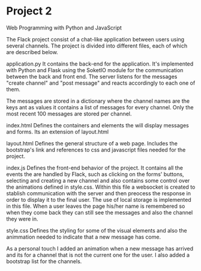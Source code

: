 # Project 2

Web Programming with Python and JavaScript

The Flack project consist of a chat-like application between users using several channels. The project is divided into different files, each of which are described below.

application.py
It contains the back-end for the application. It's implemented with Python and Flask using the SoketIO module for the communication between the back and front end. The server listens for the messages "create channel" and "post message" and reacts accordingly to each one of them. 

The messages are stored in a dictionary where the channel names are the keys ant as values it contains a list of messages for every channel. Only the most recent 100 messages are stored per channel.

index.html
Defines the containers and elements the will display messages and forms. Its an extension of layout.html

layout.html
Defines the general structure of a web page. Includes the bootstrap's link and references to css and javascript files needed for the project.

index.js
Defines the front-end behavior of the project. It contains all the events the are handled by Flack, such as clicking on the forms' buttons, selecting and creating a new channel and also contains some control over the animations defined in style.css. Within this file a websocket is created to stablish communication with the server and then preocess the response in order to display it to the final user. The use of local storage is implemented in this file. When a user leaves the page his/her name is remembered so when they come back they can still see the messages and also the channel they were in.

style.css
Defines the styling for some of the visual elements and also the animmation needed to indicate that a new message has come.

As a personal touch I added an animation when a new message has arrived and its for a channel that is not the current one for the user. I also added a bootstrap list for the channels.
